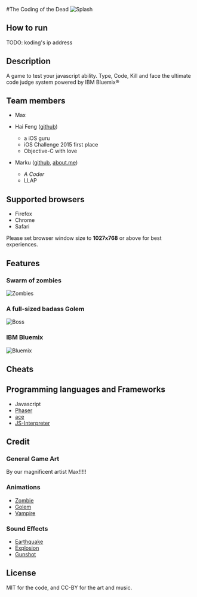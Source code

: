#The Coding of the Dead
![Splash](https://cloud.githubusercontent.com/assets/4080524/13202495/bbe2b4ba-d8d7-11e5-9df3-96a0a3e96740.jpg)

## How to run
TODO: koding's ip address

## Description

A game to test your javascript ability.
Type, Code, Kill and face the ultimate code judge system powered by IBM Bluemix® 

## Team members
* Max
* Hai Feng ([github](https://github.com/haifengkao))
  * a iOS guru
  * iOS Challenge 2015 first place
  * Objective-C with love
   
* Marku ([github](https://github.com/mutekinootoko), [about.me](https://about.me/mutekinootoko))
  * *A Coder*
  * LLAP

## Supported browsers
* Firefox
* Chrome
* Safari

Please set browser window size to **1027x768** or above for best experiences.

## Features
### Swarm of zombies
![Zombies](https://cloud.githubusercontent.com/assets/4080524/13202693/57961f04-d8de-11e5-988e-09a7234173a7.jpg)

### A full-sized badass Golem
![Boss](https://cloud.githubusercontent.com/assets/4080524/13202673/c305d6c2-d8dd-11e5-8b7d-ced3a8885358.jpg)

### IBM Bluemix
![Bluemix](https://cloud.githubusercontent.com/assets/4080524/13203382/c4fd64ae-d8f1-11e5-93dd-5df9a420c56f.jpg)

## Cheats


## Programming languages and Frameworks
* Javascript
* [Phaser](http://phaser.io/)
* [ace](https://ace.c9.io/)
* [JS-Interpreter](https://github.com/NeilFraser/JS-Interpreter)

## Credit

### General Game  Art
By our magnificent artist Max!!!!!

### Animations
* [Zombie](http://opengameart.org/content/zombie-animations)
* [Golem](http://opengameart.org/content/golem-animations)
* [Vampire](http://opengameart.org/content/vampire-animations)

### Sound Effects
* [Earthquake](http://mrclan.com/fastdl/tfc/sound/earthquake.wav)
* [Explosion](http://www.freesfx.co.uk/soundeffects/fire_explosions/?p=2)
* [Gunshot](http://www.findsounds.com/)

## License
MIT for the code, and CC-BY for the art and music.
